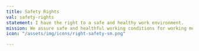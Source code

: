 ```yaml
---
title: Safety Rights
val: safety-rights
statement: I have the right to a safe and healthy work environment.
mission: We assure safe and healthful working conditions for working men and women by setting and enforcing standards and by providing training, outreach, education and assistance.
icon: "/assets/img/icons/right-safety-sm.png"

---
```


